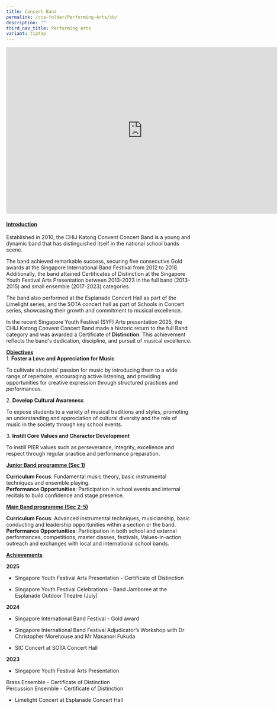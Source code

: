 ```yaml
---
title: Concert Band
permalink: /cca-folder/Performing-Arts/cb/
description: ""
third_nav_title: Performing Arts
variant: tiptap
---
```

<div class="iframe-wrapper">
<iframe height="450" width="735" allowfullscreen="true" frameborder="0" src="https://docs.google.com/presentation/d/e/2PACX-1vT59IGT6Cvnykxb-LJT_No6uhaMiWCaBbJY216bHMDvftBjZ3-zmAg3zaa1Z95--ZJXFeBaMaTZvOmw/embed?start=false&amp;loop=false&amp;delayms=3000"></iframe>
</div>
<h4><strong><u>Introduction</u></strong></h4>
<p>Established in 2010, the CHIJ Katong Convent Concert Band is a young and
dynamic band that has distinguished itself in the national school bands
scene.</p>
<p>The band achieved remarkable success, securing five consecutive Gold awards
at the Singapore International Band Festival from 2012 to 2018. Additionally,
the band attained Certificates of Distinction at the Singapore Youth Festival
Arts Presentation between 2013-2023 in the full band (2013-2015) and small
ensemble (2017-2023) categories.</p>
<p>The band also performed at the Esplanade Concert Hall as part of the Limelight
series, and the SOTA concert hall as part of Schools in Concert series,
showcasing their growth and commitment to musical excellence.</p>
<p>In the recent Singapore Youth Festival (SYF) Arts presentation 2025, the
CHIJ Katong Convent Concert Band made a historic return to the full Band
category and was awarded a Certificate of <strong>Distinction</strong>.
This achievement reflects the band's dedication, discipline, and pursuit
of musical excellence.</p>
<p><strong><u>Objectives</u></strong>
<br>1. <strong>Foster a Love and Appreciation for Music</strong>
</p>
<p>To cultivate students' passion for music by introducing them to a wide
range of repertoire, encouraging active listening, and providing opportunities
for creative expression through structured practices and performances.</p>
<p></p>
<p>2. <strong>Develop Cultural Awareness&nbsp;</strong>
</p>
<p>To expose students to a variety of musical traditions and styles, promoting
an understanding and appreciation of cultural diversity and the role of
music in the society through key school events.</p>
<p></p>
<p>3. <strong>Instill Core Values and Character Development</strong>
</p>
<p>To instill PIER values such as perseverance, integrity, excellence and
respect through regular practice and performance preparation.</p>
<p></p>
<p><strong><u>Junior Band programme (Sec 1)</u></strong>
</p>
<p><strong>Curriculum Focus</strong>: Fundamental music theory, basic instrumental
techniques and ensemble playing.​
<br><strong>Performance Opportunities</strong>: Participation in school events
and internal recitals to build confidence and stage presence.</p>
<p></p>
<p><strong><u>Main Band programme (Sec 2-5)</u></strong>
</p>
<p><strong>Curriculum Focus</strong>: Advanced instrumental techniques, musicianship,
basic conducting and leadership opportunities within a section or the band.
<br><strong>Performance Opportunities</strong>: Participation in both school
and external performances, competitions, master classes, festivals, Values-in-action
outreach and exchanges with local and international school bands.</p>
<p></p>
<p><strong><u>Achievements</u></strong>
</p>
<p></p>
<p><strong>2025</strong>
</p>
<ul>
<li>
<p>Singapore Youth Festival Arts Presentation - Certificate of Distinction</p>
</li>
<li>
<p>Singapore Youth Festival Celebrations - Band Jamboree at the Esplanade
Outdoor Theatre (July)</p>
</li>
</ul>
<p></p>
<p><strong>2024</strong>
</p>
<ul>
<li>
<p>Singapore International Band Festival - Gold award</p>
</li>
<li>
<p>Singapore International Band Festival Adjudicator’s Workshop with Dr Christopher
Morehouse and Mr Masanori Fukuda&nbsp;</p>
</li>
<li>
<p>SIC Concert at SOTA Concert Hall</p>
</li>
</ul>
<p></p>
<p><strong>2023</strong>
</p>
<ul>
<li>
<p>Singapore Youth Festival Arts Presentation</p>
</li>
</ul>
<p>Brass Ensemble - Certificate of Distinction
<br>Percussion Ensemble - Certificate of Distinction</p>
<p></p>
<ul>
<li>
<p>Limelight Concert at Esplanade Concert Hall</p>
</li>
</ul>
<p></p>